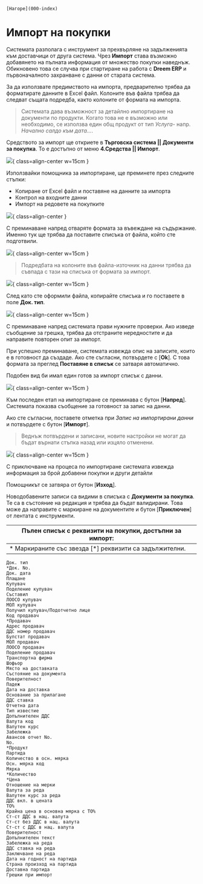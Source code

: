 ```{only} html
[Нагоре](000-index)
```

# **Импорт на покупки**

Системата разполага с инструмент за прехвърляне на задълженията към доставчици от друга система. Чрез **Импорт** става възможно добавянето на пълната информация от множество покупки наведнъж. Обикновено това се случва при стартиране на работа с **Dreem ERP** и първоначалното захранване с данни от старата система.  

За да използвате предимството на импорта, предварително трябва да форматирате данните в Excel файл. Колоните във файла трябва да следват същата подредба, както колоните от формата на импорта.   

> Системата дава възможност за детайлно импортиране на документи по продукти. Когато това не е възможно или необходимо, се използва един общ продукт от тип *Услуга*- напр. *Начално салдо към дата...*.  

Средството за импорт ще откриете в **Търговска система || Документи за покупка**. То е достъпно от меню **4.Средства || Импорт**.    

![](907-purchases-import1.png){ class=align-center w=15cm }

Използвайки помощника за импортиране, ще преминете през следните стъпки:  

- Копиране от Excel файл и поставяне на данните за импорта  
- Контрол на входните данни  
- Импорт на редовете на покупките  

![](907-purchases-import2.png){ class=align-center }

С преминаване напред отваряте формата за въвеждане на съдържание. Именно тук ще трябва да поставите списъка от файла, който сте подготвили.  

![](907-purchases-import3.png){ class=align-center w=15cm }

> Подредбата на колоните във файла-източник на данни трябва да съвпада с тази на списъка от формата за импорт.  

![](907-purchases-import4.png){ class=align-center w=15cm }

След като сте оформили файла, копирайте списъка и го поставете в поле **Док. тип**.      

![](907-purchases-import5.png){ class=align-center w=15cm }

С преминаване напред системата прави нужните проверки. Ако изведе съобщение за грешка, трябва да отстраните нередностите и да направите повторен опит за импорт.  

При успешно преминаване, системата извежда опис на записите, които е в готовност да създаде. Ако сте съгласни, потвърдете с [**Ok**]. С това формата за преглед **Поставяне в списък** се затваря автоматично.   

Подобен вид би имал един готов за импорт списък с данни.  

![](907-purchases-import6.png){ class=align-center w=15cm }

Към последен етап на импортиране се преминава с бутон [**Напред**]. Системата показва съобщение за готовност за запис на данни.    

Ако сте съгласни, поставете отметка при *Запис на импортирани данни* и потвърдете с бутон [**Импорт**].  

> Веднъж потвърдени и записани, новите настройки не могат да бъдат върнати стъпка назад или изцяло отменени. 

![](907-purchases-import7.png){ class=align-center w=15cm }

С приключване на процеса по импортиране системата извежда информация за брой добавени покупки и други детайли 

Помощникът се затвяра от бутон [**Изход**].  

Новодобавените записи са видими в списъка с **Документи за покупка**. Те са в състояние на редакция и трябва да бъдат валидирани. Това може да направите с маркиране на документите и бутон [**Приключен**] от лентата с инструменти.   

|Пълен списък с реквизити на покупки, достъпни за импорт:|
|---|
|* Маркираните със звезда [*] реквизити са задължителни.|
    Док. тип
    *Док. No.
    Док. дата
    Плащане
    Купувач
    Поделение купувач
    Съставил
    ЛООСО купувач
    МОЛ купувач
    Получил купувач/Подотчетно лице
    Код продавач
    *Продавач
    Адрес продавач
    ДДС номер продавач
    Булстат продавач
    МОЛ продавач
    ЛООСО продавач
    Поделение продавач
    Транспортна фирма
    Шофьор
    Място на доставката
    Състояние на документа
    Поверителност
    Падеж
    Дата на доставка
    Основание за прилагане
    ДДС ставка
    Отчетна дата
    Тип известие
    Допълнителен ДДС
    Валута код
    Валутен курс
    Забележка
    Авансов отчет No.
    No.
    *Продукт
    Партида
    Количество в осн. мярка
    Осн. мярка код
    Мярка
    *Количество
    *Цена
    Отношение на мерки
    Валута за реда
    Валутен курс за реда
    ДДС вкл. в цената
    ТО%
    Крайна цена в основна мярка с ТО%
    Ст-ст ДДС в нац. валута
    Ст-ст без ДДС в нац. валута
    Ст-ст с ДДС в нац. валута
    Поверителност
    Допълнителен текст
    Забележка на реда
    ДДС ставка на реда
    Заключване на реда
    Дата на годност на партида
    Страна произход на партида
    Доставна партида
    Грешки при импорт
 